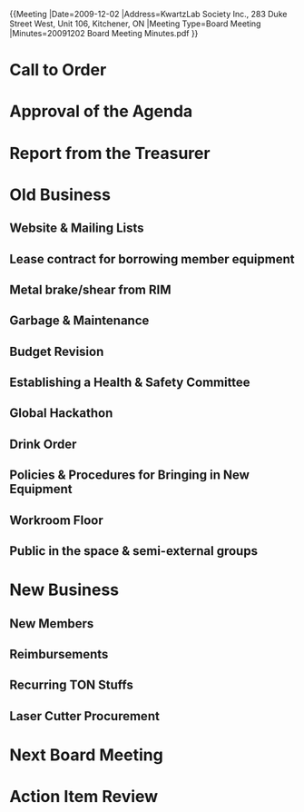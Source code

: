 {{Meeting
|Date=2009-12-02
|Address=KwartzLab Society Inc., 283 Duke Street West, Unit 106, Kitchener, ON
|Meeting Type=Board Meeting
|Minutes=20091202 Board Meeting Minutes.pdf
}}
# Call to Order
# Approval of the Agenda
# Report from the Treasurer
# Old Business
## Website & Mailing Lists
## Lease contract for borrowing member equipment
## Metal brake/shear from RIM
## Garbage & Maintenance
## Budget Revision
## Establishing a Health & Safety Committee
## Global Hackathon
## Drink Order
## Policies & Procedures for Bringing in New Equipment
## Workroom Floor
## Public in the space & semi-external groups
# New Business
## New Members
## Reimbursements
## Recurring TON Stuffs
## Laser Cutter Procurement
# Next Board Meeting
# Action Item Review
